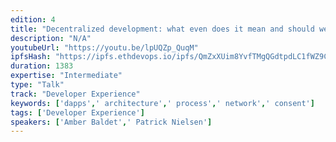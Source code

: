 ```yaml
---
edition: 4
title: "Decentralized development: what even does it mean and should we care? (yes!)"
description: "N/A"
youtubeUrl: "https://youtu.be/lpUQZp_QuqM"
ipfsHash: "https://ipfs.ethdevops.io/ipfs/QmZxXUim8YvfTMgQGdtpdLC1fWZ9CLutd1uvCDC32LooCJ?filename=Decentralized_development_-_what_even_does_it_mean_and_should_we_care_yes_Devcon4-lpUQZp_QuqM.mp4"
duration: 1383
expertise: "Intermediate"
type: "Talk"
track: "Developer Experience"
keywords: ['dapps',' architecture',' process',' network',' consent']
tags: ['Developer Experience']
speakers: ['Amber Baldet',' Patrick Nielsen']
---
```

